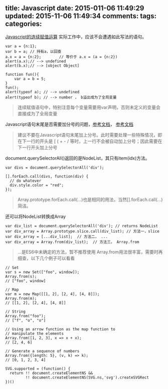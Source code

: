 title: Javascript
date: 2015-011-06 11:49:29
updated: 2015-11-06 11:49:34
comments: 
tags:
categories:
---

[Javascript的连续赋值运算](http://www.iteye.com/topic/785445)
实际工作中，应该不会遭遇如此写法的语句。

```
var a = {n:1};  
var b = a; // 持有a，以回查  
a.x = a = {n:2};        // 等价于 a.x = (a = {n:2})
alert(a.x);// --> undefined  
alert(b.x);// --> [object Object]
```

```
function fun(){  
    var a = b = 5;  
}  
fun();  
alert(typeof a); // --> undefined  
alert(typeof b); // --> number ， b溢出成为了全局变量
```

> 连续赋值语句中，特别注意每个变量需要用var声明，否则未定义的变量会直接成为了全局变量

Javascript语句末尾是否需要加分号的问题，[参考文档](http://hax.iteye.com/blog/1563585)， [参考文档](http://www.blueidea.com/tech/web/2009/7261.asp)

> 建议不要在Javascript语句末尾加上分号。此时需要处理一些特殊情况，即在下一行的开头是 [ (  + - / 等时，上一行不会被自动加上分号；因此需要在下一行开头加上分号


document.querySelectorAll()返回的是NodeList，其只有item(idx)方法。
```
var divs = document.querySelectorAll('div');

[].forEach.call(divs, function(div) {
  // do whatever
  div.style.color = "red";
});
```

> Array.prototype.forEach.call(...)也是相同的用法，当然[].forEach.call(...)简洁。

还可以将NodeList转换成Array

```
var div_list = document.querySelectorAll('div'); // returns NodeList
var div_array = Array.prototype.slice.call(div_list); // 方法一，slice
var div_array = [...div_list];  // 方法二， ...
var div_array = Array.from(div_list);  // 方法三， Array.from
```

> ...是ES6中未确定的方法，暂不推荐使用
> Array.from用法很丰富，需要时再细查，以下几个例子可以看看

```
// Set
var s = new Set(["foo", window]);
Array.from(s);   
// ["foo", window]

// Map
var m = new Map([[1, 2], [2, 4], [4, 8]]);
Array.from(m);                          
// [[1, 2], [2, 4], [4, 8]]  

// String
Array.from("foo");                      
// ["f", "o", "o"]

// Using an arrow function as the map function to
// manipulate the elements
Array.from([1, 2, 3], x => x + x);      
// [2, 4, 6]

// Generate a sequence of numbers
Array.from({length: 5}, (v, k) => k);    
// [0, 1, 2, 3, 4]
```


```
SVG.supported = (function() {
  return !! document.createElementNS &&
         !! document.createElementNS(SVG.ns,'svg').createSVGRect
})()
```

